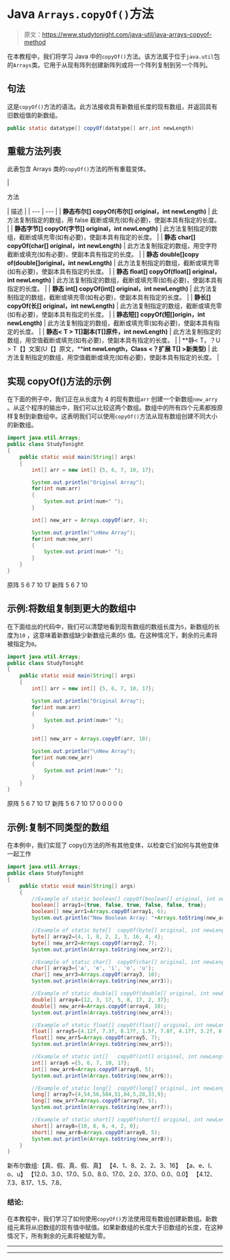 # Java `Arrays.copyOf()`方法

> 原文：<https://www.studytonight.com/java-util/java-arrays-copyof-method>

在本教程中，我们将学习 Java 中的`copyOf()`方法。该方法属于位于`java.util`包的`Arrays`类。它用于从现有阵列创建新阵列或将一个阵列复制到另一个阵列。

## 句法

这是`copyOf()`方法的语法。此方法接收具有新数组长度的现有数组，并返回具有旧数组值的新数组。

```java
public static datatype[] copyOf(datatype[] arr,int newLength)
```

## 重载方法列表

此表包含 Arrays 类的`copyOf()`方法的所有重载变体。

| 

方法

 | 描述 |
| --- | --- |
| **静态布尔[] copyOf(布尔[] original，int newLength)** | 此方法复制指定的数组，用 false 截断或填充(如有必要)，使副本具有指定的长度。 |
| **静态字节[] copyOf(字节[] original，int newLength)** | 此方法复制指定的数组，截断或填充零(如有必要)，使副本具有指定的长度。 |
| **静态 char[] copyOf(char[] original，int newLength)** | 此方法复制指定的数组，用空字符截断或填充(如有必要)，使副本具有指定的长度。 |
| **静态 double[]copy of(double[]original，int newLength)** | 此方法复制指定的数组，截断或填充零(如有必要)，使副本具有指定的长度。 |
| **静态 float[] copyOf(float[] original，int newLength)** | 此方法复制指定的数组，截断或填充零(如有必要)，使副本具有指定的长度。 |
| **静态 int[] copyOf(int[] original，int newLength)** | 此方法复制指定的数组，截断或填充零(如有必要)，使副本具有指定的长度。 |
| **静长[] copyOf(长[] original，int newLength)** | 此方法复制指定的数组，截断或填充零(如有必要)，使副本具有指定的长度。 |
| **静态短[] copyOf(短[]origin，int newLength)** | 此方法复制指定的数组，截断或填充零(如有必要)，使副本具有指定的长度。 |
| **静态< T > T[]副本(T[]原件，int newLength)** | 此方法复制指定的数组，用空值截断或填充(如有必要)，使副本具有指定的长度。 |
| **静< T，？U > T【】文案(U【】原文，****int newLength，Class <？扩展 T[] >新类型)** | 此方法复制指定的数组，用空值截断或填充(如有必要)，使副本具有指定的长度。 |

## 实现 copyOf()方法的示例

在下面的例子中，我们正在从长度为 4 的现有数组`arr` 创建一个新数组`new_arry` 。从这个程序的输出中，我们可以比较这两个数组。数组中的所有四个元素都按原样复制到新数组中。这表明我们可以使用`copyOf()`方法从现有数组创建不同大小的新数组。

```java
import java.util.Arrays;
public class StudyTonight 
{
	public static void main(String[] args) 
	{
		int[] arr = new int[] {5, 6, 7, 10, 17};

		System.out.println("Original Array"); 
		for(int num:arr)
		{
			System.out.print(num+" ");
		} 

		int[] new_arr = Arrays.copyOf(arr, 4); 

		System.out.println("\nNew Array"); 
		for(int num:new_arr)
		{
			System.out.print(num+" ");
		}
	}
}
```

原阵
5 6 7 10 17
新阵
5 6 7 10

## 示例:将数组复制到更大的数组中

在下面给出的代码中，我们可以清楚地看到现有数组的数组长度为`5`，新数组的长度为`10` ，这意味着新数组缺少新数组元素的`5` 值。在这种情况下，剩余的元素将被指定为`0`。

```java
import java.util.Arrays;
public class StudyTonight 
{
	public static void main(String[] args) 
	{
		int[] arr = new int[] {5, 6, 7, 10, 17};

		System.out.println("Original Array"); 
		for(int num:arr)
		{
			System.out.print(num+" ");
		} 

		int[] new_arr = Arrays.copyOf(arr, 10); 

		System.out.println("\nNew Array"); 
		for(int num:new_arr)
		{
			System.out.print(num+" ");
		}
	}
}
```

原阵
5 6 7 10 17
新阵
5 6 7 10 17 0 0 0 0 0

## 示例:复制不同类型的数组

在本例中，我们实现了 copy()方法的所有其他变体，以检查它们如何与其他变体一起工作

```java
import java.util.Arrays;
public class StudyTonight 
{
	public static void main(String[] args) 
	{
		//Example of static boolean[] copyOf(boolean[] original, int newLength)
		boolean[] array1={true, false, true, false, false, true};
		boolean[] new_arr1=Arrays.copyOf(array1, 6);
		System.out.println("New Boolean Array: "+Arrays.toString(new_arr1));

		//Example of static byte[]	copyOf(byte[] original, int newLength)
		byte[] array2={4, 1, 8, 2, 2, 3, 16, 4, 4};
		byte[] new_arr2=Arrays.copyOf(array2, 7);
		System.out.println(Arrays.toString(new_arr2));

		//Example of static char[]	copyOf(char[] original, int newLength)
		char[] array3={'a', 'e', 'i', 'o', 'u'};
		char[] new_arr3=Arrays.copyOf(array3, 10);
		System.out.println(Arrays.toString(new_arr3));

		//Example of static double[] copyOf(double[] original, int newLength)
		double[] array4={12, 3, 17, 5, 8, 17, 2, 37};
		double[] new_arr4=Arrays.copyOf(array4, 10);
		System.out.println(Arrays.toString(new_arr4));

		//Example of static float[]	copyOf(float[] original, int newLength)
		float[] array5={4.12f, 7.3f, 8.17f, 1.5f, 7.8f, 4.17f, 3.2f, 6.37f};
		float[] new_arr5=Arrays.copyOf(array5, 7);
		System.out.println(Arrays.toString(new_arr5));

		//Example of static int[]	copyOf(int[] original, int newLength)
		int[] array6 ={5, 6, 7, 10, 17};		
		int[] new_arr6=Arrays.copyOf(array6, 5);
		System.out.println(Arrays.toString(new_arr6));

		//Example of static long[]	copyOf(long[] original, int newLength)
		long[] array7={4,54,56,584,51,84,5,28,33,9};
		long[] new_arr7=Arrays.copyOf(array7, 5);
		System.out.println(Arrays.toString(new_arr7));

		//Example of static short[]	copyOf(short[] original, int newLength)
		short[] array8={10, 8, 6, 4, 2, 0};
		short[] new_arr8=Arrays.copyOf(array8, 5);
		System.out.println(Arrays.toString(new_arr8));
	}
}
```

新布尔数组:【真、假、真、假、真】
【4、1、8、2、2、3、16】
【a、e、I、o、u】
【12.0、3.0、17.0、5.0、8.0、17.0、2.0、37.0、0.0、0.0】
【4.12、7.3、8.17、1.5、7.8、

### 结论:

在本教程中，我们学习了如何使用`copyOf()`方法使用现有数组创建新数组。新数组元素将从旧数组的现有值中赋值。如果新数组的长度大于旧数组的长度，在这种情况下，所有剩余的元素将被赋为零。

* * *

* * *